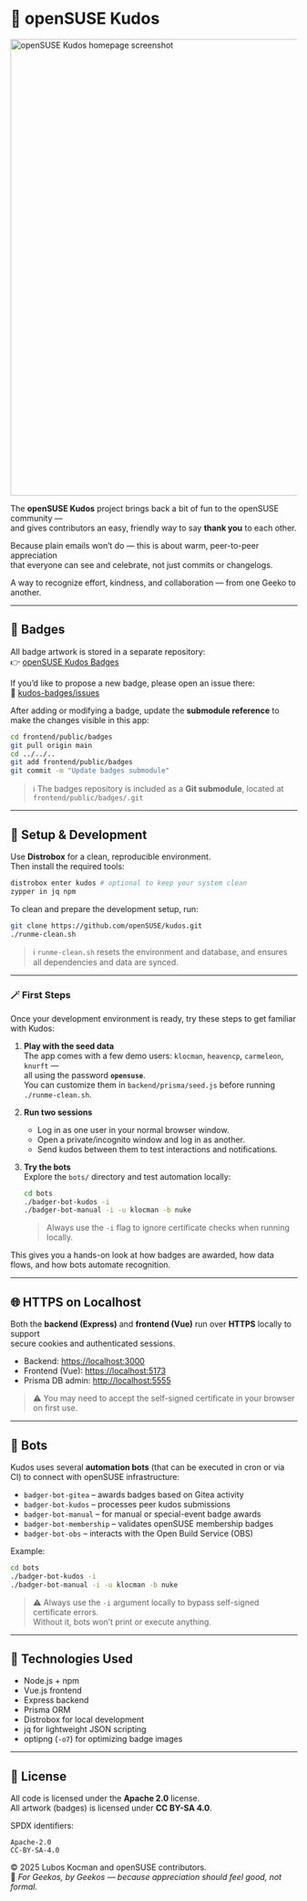 # 💚 openSUSE Kudos

<img width="800" alt="openSUSE Kudos homepage screenshot" src="https://github.com/user-attachments/assets/3f13cb17-c4e5-417a-b9ee-4cef76e6faa2" />


The **openSUSE Kudos** project brings back a bit of fun to the openSUSE community —  
and gives contributors an easy, friendly way to say **thank you** to each other.  

Because plain emails won’t do — this is about warm, peer-to-peer appreciation  
that everyone can see and celebrate, not just commits or changelogs.  

A way to recognize effort, kindness, and collaboration — from one Geeko to another.

---

## 🏅 Badges

All badge artwork is stored in a separate repository:  
👉 [openSUSE Kudos Badges](https://github.com/openSUSE/kudos-badges)

If you’d like to propose a new badge, please open an issue there:  
🔗 [kudos-badges/issues](https://github.com/openSUSE/kudos-badges/issues)

After adding or modifying a badge, update the **submodule reference** to make the changes visible in this app:

```bash
cd frontend/public/badges
git pull origin main
cd ../../..
git add frontend/public/badges
git commit -m "Update badges submodule"
```

> ℹ️ The badges repository is included as a **Git submodule**, located at  
> `frontend/public/badges/.git`

---

## 🧰 Setup & Development

Use **Distrobox** for a clean, reproducible environment.  
Then install the required tools:

```bash
distrobox enter kudos # optional to keep your system clean
zypper in jq npm
```

To clean and prepare the development setup, run:

```bash
git clone https://github.com/openSUSE/kudos.git
./runme-clean.sh
```

> ℹ️ `runme-clean.sh` resets the environment and database, and ensures all dependencies and data are synced.

---

### 🪄 First Steps

Once your development environment is ready, try these steps to get familiar with Kudos:

1. **Play with the seed data**  
   The app comes with a few demo users: `klocman`, `heavencp`, `carmeleon`, `knurft` —  
   all using the password **`opensuse`**.  
   You can customize them in `backend/prisma/seed.js` before running `./runme-clean.sh`.

2. **Run two sessions**  
   - Log in as one user in your normal browser window.  
   - Open a private/incognito window and log in as another.  
   - Send kudos between them to test interactions and notifications.

3. **Try the bots**  
   Explore the `bots/` directory and test automation locally:  
   ```bash
   cd bots
   ./badger-bot-kudos -i
   ./badger-bot-manual -i -u klocman -b nuke
   ```
   > Always use the `-i` flag to ignore certificate checks when running locally.

This gives you a hands-on look at how badges are awarded, how data flows, and how bots automate recognition.

---

## 🌐 HTTPS on Localhost

Both the **backend (Express)** and **frontend (Vue)** run over **HTTPS** locally to support  
secure cookies and authenticated sessions.

- Backend: <https://localhost:3000>  
- Frontend (Vue): <https://localhost:5173>  
- Prisma DB admin: <http://localhost:5555>

> ⚠️ You may need to accept the self-signed certificate in your browser on first use.

---

## 🤖 Bots

Kudos uses several **automation bots** (that can be executed in cron or via CI) to connect with openSUSE infrastructure:

- `badger-bot-gitea` – awards badges based on Gitea activity  
- `badger-bot-kudos` – processes peer kudos submissions  
- `badger-bot-manual` – for manual or special-event badge awards  
- `badger-bot-membership` – validates openSUSE membership badges  
- `badger-bot-obs` – interacts with the Open Build Service (OBS)

Example:
```bash
cd bots
./badger-bot-kudos -i
./badger-bot-manual -i -u klocman -b nuke
```

> ⚠️ Always use the `-i` argument locally to bypass self-signed certificate errors.  
> Without it, bots won’t print or execute anything.

---

## 🧩 Technologies Used

- Node.js + npm  
- Vue.js frontend  
- Express backend  
- Prisma ORM  
- Distrobox for local development  
- jq for lightweight JSON scripting  
- optipng (`-o7`) for optimizing badge images  

---

## 🪪 License

All code is licensed under the **Apache 2.0** license.  
All artwork (badges) is licensed under **CC BY-SA 4.0**.  

SPDX identifiers:
```
Apache-2.0
CC-BY-SA-4.0
```

© 2025 Lubos Kocman and openSUSE contributors.  
💚 *For Geekos, by Geekos — because appreciation should feel good, not formal.*

